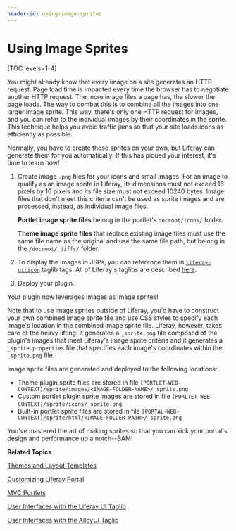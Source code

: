 ```yaml
---
header-id: using-image-sprites
---
```


# Using Image Sprites

[TOC levels=1-4]

You might already know that every image on a site generates an HTTP request.
Page load time is impacted every time the browser has to negotiate another HTTP
request. The more image files a page has, the slower the page loads. The way to
combat this is to combine all the images into one larger image sprite. This way,
there's only one HTTP request for images, and you can refer to the individual
images by their coordinates in the sprite. This technique helps you avoid
traffic jams so that your site loads icons as efficiently as possible. 

Normally, you have to create these sprites on your own, but Liferay can generate
them for you automatically. If this has piqued your interest, it's time to learn
how! 

1.  Create image `.png` files for your icons and small images. For an image
    to qualify as an image sprite in Liferay, its dimensions must not exceed
    16 pixels by 16 pixels and its file size must not exceed 10240 bytes. Image
    files that don't meet this criteria can't be used as sprite images and are
    processed, instead, as individual image files. 

    **Portlet image sprite files** belong in the portlet's `docroot/icons/`
    folder. 

    **Theme image sprite files** that replace existing image files must use the
    same file name as the original and use the same file path, but belong in the
    `/docroot/_diffs/` folder. 

2.  To display the images in JSPs, you can reference them in 
    [`liferay-ui:icon`](http://docs.liferay.com/portal/6.2/taglibs/liferay-ui/icon.html)
    taglib tags. All of Liferay's taglibs are described
    [here](https://docs.liferay.com/portal/6.2/taglibs/). 

3.  Deploy your plugin.

Your plugin now leverages images as image sprites!

Note that to use image sprites outside of Liferay, you'd have to construct your
own combined image sprite file and use CSS styles to specify each image's
location in the combined image sprite file. Liferay, however, takes care of the
heavy lifting: it generates a `_sprite.png` file composed of the plugin's images
that meet Liferay's image sprite criteria and it generates a
`_sprite.properties` file that specifies each image's coordinates within the
`_sprite.png` file. 

Image sprite files are generated and deployed to the following locations:

- Theme plugin sprite files are stored in file
`[PORTLET-WEB-CONTEXT]/sprite/images/<IMAGE-FOLDER-NAME>/_sprite.png`
- Custom portlet plugin sprite images are stored in file
`[PORLTET-WEB-CONTEXT]/sprite/icons/_sprite.png`.
- Built-in portlet sprite files are stored in file
`[PORTAL-WEB-CONTEXT]/sprite/html/<IMAGE-FOLDER-PATH>/_sprite.png`

You've mastered the art of making sprites so that you can kick your portal's
design and performance up a notch--BAM! 

**Related Topics**

[Themes and Layout Templates](/docs/6-2/tutorials/-/knowledge_base/t/themes-and-layout-templates)

[Customizing Liferay Portal](/docs/6-2/tutorials/-/knowledge_base/t/customizing-liferay-portal)

[MVC Portlets](/docs/6-2/tutorials/-/knowledge_base/t/developing-jsp-portlets-using-liferay-mvc)

[User Interfaces with the Liferay UI Taglib](/docs/6-2/tutorials/-/knowledge_base/t/liferay-ui-taglibs)

[User Interfaces with the AlloyUI Taglib](/docs/6-2/tutorials/-/knowledge_base/t/alloyui)
